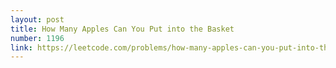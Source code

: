 ```yaml
---
layout: post
title: How Many Apples Can You Put into the Basket
number: 1196
link: https://leetcode.com/problems/how-many-apples-can-you-put-into-the-basket
---
```

